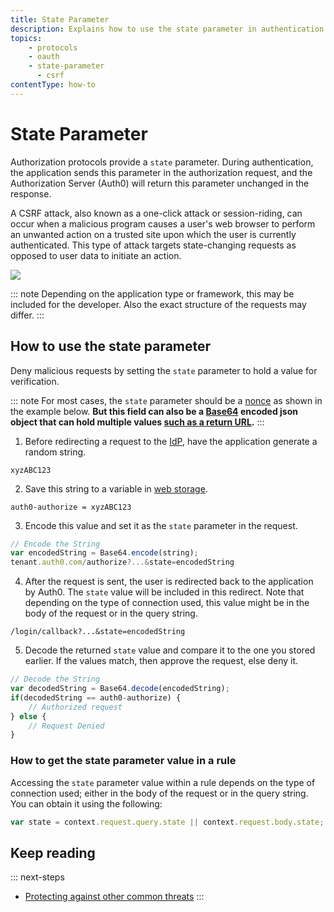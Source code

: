 ```yaml
---
title: State Parameter
description: Explains how to use the state parameter in authentication requests to help prevent CSRF attacks.
topics:
    - protocols
    - oauth
    - state-parameter
	  - csrf
contentType: how-to
---
```


# State Parameter

Authorization protocols provide a `state` parameter. During authentication, the application sends this parameter in the authorization request, and the Authorization Server (Auth0) will return this parameter unchanged in the response.

A CSRF attack, also known as a one-click attack or session-riding, can occur when a malicious program causes a user's web browser to perform an unwanted action on a trusted site upon which the user is currently authenticated. This type of attack targets state-changing requests as opposed to user data to initiate an action.

![](/media/articles/protocols/CSRF_Diagram.png)

::: note
Depending on the application type or framework, this may be included for the developer. Also the exact structure of the requests may differ.
:::

## How to use the state parameter

Deny malicious requests by setting the `state` parameter to hold a value for verification.

::: note
For most cases, the `state` parameter should be a [nonce](https://en.wikipedia.org/wiki/Cryptographic_nonce) as shown in the example below.  **But this field can also be a [Base64](https://en.wikipedia.org/wiki/Base64) encoded json object that can hold multiple values [such as a return URL](/tutorials/redirecting-users).**
:::

1. Before redirecting a request to the [IdP](/identityproviders), have the application generate a random string.

```text
xyzABC123
```

2. Save this string to a variable in [web storage](/security/store-tokens#web-storage-local-storage-session-storage-).

```text
auth0-authorize = xyzABC123
```

3. Encode this value and set it as the `state` parameter in the request.

```js
// Encode the String
var encodedString = Base64.encode(string);
tenant.auth0.com/authorize?...&state=encodedString
```

4. After the request is sent, the user is redirected back to the application by Auth0. The `state` value will be included in this redirect. Note that depending on the type of connection used, this value might be in the body of the request or in the query string.

```text
/login/callback?...&state=encodedString
```

5.  Decode the returned `state` value and compare it to the one you stored earlier. If the values match, then approve the request, else deny it.

```js
// Decode the String
var decodedString = Base64.decode(encodedString);
if(decodedString == auth0-authorize) {
	// Authorized request
} else {
	// Request Denied
}
```

### How to get the state parameter value in a rule

Accessing the `state` parameter value within a rule depends on the type of connection used; either in the body of the request or in the query string. You can obtain it using the following:

```js
var state = context.request.query.state || context.request.body.state;
```

## Keep reading

::: next-steps
* [Protecting against other common threats](/security/common-threats)
:::

